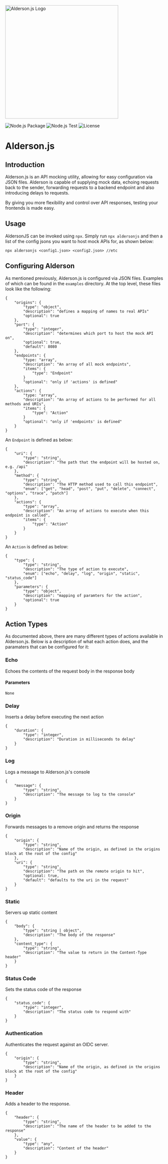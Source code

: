 <img src="https://repository-images.githubusercontent.com/287357886/efdb9180-df0b-11ea-8713-b6107de93990" width=360px alt="Alderson.js Logo"/>

![Node.js Package](https://github.com/GeekFiftyFive/Alderson.js/workflows/Node.js%20Package/badge.svg) ![Node.js Test](https://github.com/GeekFiftyFive/Alderson.js/workflows/Node.js%20Test/badge.svg) ![License](https://img.shields.io/badge/License-Apache%202.0-blue.svg)


# Alderson.js

## Introduction
Alderson.js is an API mocking utility, allowing for easy configuration via JSON files. Alderson is capable of supplying mock data, echoing requests back to the sender, forwarding requests to a backend endpoint and also introducing delays to requests.

By giving you more flexibility and control over API responses, testing your frontends is made easy.

## Usage

AldersonJS can be invoked using `npx`. Simply run `npx aldersonjs` and then a list of the config jsons you want to host mock APIs for, as shown below:

~~~
npx aldersonjs <config1.json> <config2.json> //etc
~~~

## Configuring Alderson

As mentioned previously, Alderson.js is configured via JSON files. Examples of which can be found in the `examples` directory. At the top level, these files look like the following:

~~~
{
    "origins": {
        "type": "object",
        "description": "defines a mapping of names to real APIs"
        "optional": true
    },
    "port": {
        "type": "integer",
        "description": "determines which port to host the mock API on",
        "optional": true,
        "default": 8080
    },
    "endpoints": {
        "type: "array",
        "description": "An array of all mock endpoints",
        "items": {
            "type": "Endpoint"
        }
        "optional": "only if 'actions' is defined"
    },
    "actions": {
        "type: "array",
        "description": "An array of actions to be performed for all methods and URIs",
        "items": {
            "type": "Action"
        }
        "optional": "only if 'endpoints' is defined"
    }
}
~~~

An `Endpoint` is defined as below:

~~~
{
    "uri": {
        "type": "string",
        "description": "The path that the endpoint will be hosted on, e.g. /api"
    },
    "method": {
        "type": "string",
        "description": "The HTTP method used to call this endpoint",
        "enum": ["get", "head", "post", "put", "delete", "connect", "options", "trace", "patch"]
    },
    "actions": {
        "type": "array",
        "description": "An array of actions to execute when this endpoint is called",
        "items": {
            "type": "Action"
        }
    }
}
~~~

An `Action` is defined as below:

~~~
{
    "type": {
        "type": "string",
        "description": "The type of action to execute",
        "enum": ["echo", "delay", "log", "origin", "static", "status_code"]
    },
    "parameters": {
        "type": "object",
        "description": "mapping of paramters for the action",
        "optional": true
    }
}
~~~

## Action Types

As documented above, there are many different types of actions available in Alderson.js. Below is a description of what each action does, and the paramaters that can be configured for it:

### Echo
Echoes the contents of the request body in the response body

#### Parameters

~~~
None
~~~

### Delay
Inserts a delay before executing the next action

~~~
{
    "duration": {
        "type": "integer",
        "description": "Duration in milliseconds to delay"
    }
}
~~~

### Log
Logs a message to Alderson.js's console

~~~
{
    "message": {
        "type": "string",
        "description": "The message to log to the console"
    }
}
~~~

### Origin
Forwards messages to a remove origin and returns the response

~~~
{
    "origin": {
        "type": "string",
        "description": "Name of the origin, as defined in the origins block at the root of the config"
    },
    "uri": {
        "type": "string",
        "description": "The path on the remote origin to hit",
        "optional: true,
        "default": "defaults to the uri in the request"
    }
}
~~~

### Static
Servers up static content

~~~
{
    "body": {
        "type": "string | object",
        "description": "The body of the response"
    },
    "content_type": {
        "type": "string",
        "description": "The value to return in the Content-Type header"
    }
}
~~~

### Status Code
Sets the status code of the response

~~~
{
    "status_code": {
        "type": "integer",
        "description": "The status code to respond with"
    }
}
~~~

### Authentication
Authenticates the request against an OIDC server.

~~~
{
    "origin": {
        "type": "string",
        "description": "Name of the origin, as defined in the origins block at the root of the config"
    }
}
~~~

### Header
Adds a header to the response.

~~~
{
    "header": {
        "type": "string",
        "description": "The name of the header to be added to the response"
    },
    "value": {
        "type": "any",
        "description": "Content of the header"
    }
}
~~~
